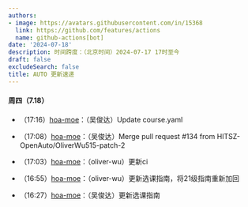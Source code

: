 ```yaml
---
authors:
- image: https://avatars.githubusercontent.com/in/15368
  link: https://github.com/features/actions
  name: github-actions[bot]
date: '2024-07-18'
description: 时间跨度：（北京时间）2024-07-17 17时至今
draft: false
excludeSearch: false
title: AUTO 更新速递
---
```


#### 周四（7.18）

- （17:16）[hoa-moe](https://github.com/HITSZ-OpenAuto/hoa-moe)：（吴俊达）Update course.yaml

- （17:08）[hoa-moe](https://github.com/HITSZ-OpenAuto/hoa-moe)：（吴俊达）Merge pull request #134 from HITSZ-OpenAuto/OliverWu515-patch-2

- （17:03）[hoa-moe](https://github.com/HITSZ-OpenAuto/hoa-moe)：（oliver-wu）更新ci

- （16:55）[hoa-moe](https://github.com/HITSZ-OpenAuto/hoa-moe)：（oliver-wu）更新选课指南，将21级指南重新加回

- （16:27）[hoa-moe](https://github.com/HITSZ-OpenAuto/hoa-moe)：（吴俊达）更新选课指南

